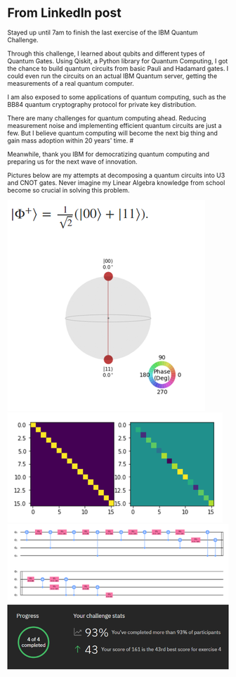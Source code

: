 # From LinkedIn post

Stayed up until 7am to finish the last exercise of the IBM Quantum Challenge. 

Through this challenge, I learned about qubits and different types of Quantum Gates. Using Qiskit, a Python library for Quantum Computing, I got the chance to build quantum circuits from basic Pauli and Hadamard gates. I could even run the circuits on an actual IBM Quantum server, getting the measurements of a real quantum computer.

I am also exposed to some applications of quantum computing, such as the BB84 quantum cryptography protocol for private key distribution. 

There are many challenges for quantum computing ahead. Reducing measurement noise and implementing efficient quantum circuits are just a few. But I believe quantum computing will become the next big thing and gain mass adoption within 20 years' time. #

Meanwhile, thank you IBM for democratizing quantum computing and preparing us for the next wave of innovation.

Pictures below are my attempts at decomposing a quantum circuits into U3 and CNOT gates. Never imagine my Linear Algebra knowledge from school become so crucial in solving this problem.

![qubit](ibm.png)
![diagonal](ibm1.png)
![quantumcircuit](ibm2.png)
![achievement](ibm3.png)